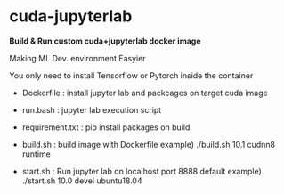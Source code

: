 # cuda-jupyterlab

**Build & Run custom cuda+jupyterlab docker image**

Making ML Dev. environment Easyier

You only need to install Tensorflow or Pytorch inside the container

- Dockerfile : install jupyter lab and packcages on target cuda image
- run.bash : jupyter lab execution script
- requirement.txt : pip install packages on build

- build.sh : build image with Dockerfile
example) ./build.sh 10.1 cudnn8 runtime

- start.sh : Run jupyter lab on localhost port 8888 default
example) ./start.sh 10.0 devel ubuntu18.04


